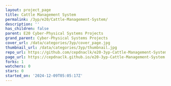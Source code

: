 ```yaml
---
layout: project_page
title: Cattle Management System
permalink: /3yp/e20/Cattle-Management-System/
description: ''
has_children: false
parent: E20 Cyber-Physical Systems Projects
grand_parent: Cyber-Physical Systems Projects
cover_url: /data/categories/3yp/cover_page.jpg
thumbnail_url: /data/categories/3yp/thumbnail.jpg
repo_url: https://github.com/cepdnaclk/e20-3yp-Cattle-Management-System
page_url: https://cepdnaclk.github.io/e20-3yp-Cattle-Management-System
forks: 1
watchers: 0
stars: 0
started_on: '2024-12-09T05:05:17Z'
---
```


